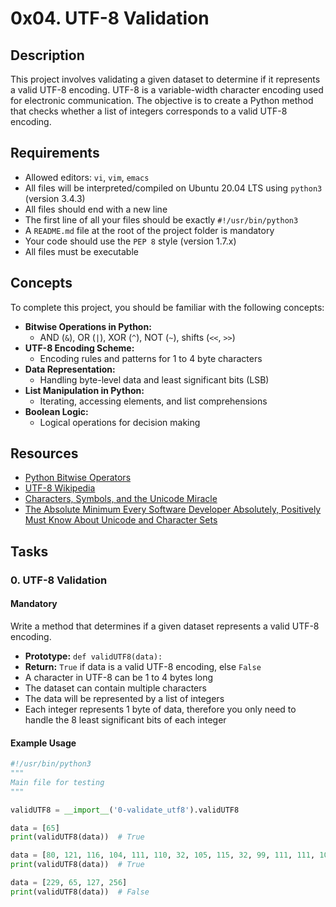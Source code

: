 # 0x04. UTF-8 Validation

## Description

This project involves validating a given dataset to determine if it represents a valid UTF-8 encoding. UTF-8 is a variable-width character encoding used for electronic communication. The objective is to create a Python method that checks whether a list of integers corresponds to a valid UTF-8 encoding.

## Requirements

- Allowed editors: `vi`, `vim`, `emacs`
- All files will be interpreted/compiled on Ubuntu 20.04 LTS using `python3` (version 3.4.3)
- All files should end with a new line
- The first line of all your files should be exactly `#!/usr/bin/python3`
- A `README.md` file at the root of the project folder is mandatory
- Your code should use the `PEP 8` style (version 1.7.x)
- All files must be executable

## Concepts

To complete this project, you should be familiar with the following concepts:

- **Bitwise Operations in Python:**
  - AND (`&`), OR (`|`), XOR (`^`), NOT (`~`), shifts (`<<`, `>>`)
- **UTF-8 Encoding Scheme:**
  - Encoding rules and patterns for 1 to 4 byte characters
- **Data Representation:**
  - Handling byte-level data and least significant bits (LSB)
- **List Manipulation in Python:**
  - Iterating, accessing elements, and list comprehensions
- **Boolean Logic:**
  - Logical operations for decision making

## Resources

- [Python Bitwise Operators](https://wiki.python.org/moin/BitwiseOperators)
- [UTF-8 Wikipedia](https://en.wikipedia.org/wiki/UTF-8)
- [Characters, Symbols, and the Unicode Miracle](https://www.joelonsoftware.com/2003/10/08/characters-vs-bytes/)
- [The Absolute Minimum Every Software Developer Absolutely, Positively Must Know About Unicode and Character Sets](https://www.joelonsoftware.com/2003/10/08/the-absolute-minimum-every-software-developer-absolutely-positively-must-know-about-unicode-and-character-sets-no-excuses/)

## Tasks

### 0. UTF-8 Validation

#### Mandatory

Write a method that determines if a given dataset represents a valid UTF-8 encoding.

- **Prototype:** `def validUTF8(data):`
- **Return:** `True` if data is a valid UTF-8 encoding, else `False`
- A character in UTF-8 can be 1 to 4 bytes long
- The dataset can contain multiple characters
- The data will be represented by a list of integers
- Each integer represents 1 byte of data, therefore you only need to handle the 8 least significant bits of each integer

#### Example Usage

```python
#!/usr/bin/python3
"""
Main file for testing
"""

validUTF8 = __import__('0-validate_utf8').validUTF8

data = [65]
print(validUTF8(data))  # True

data = [80, 121, 116, 104, 111, 110, 32, 105, 115, 32, 99, 111, 111, 108, 33]
print(validUTF8(data))  # True

data = [229, 65, 127, 256]
print(validUTF8(data))  # False
